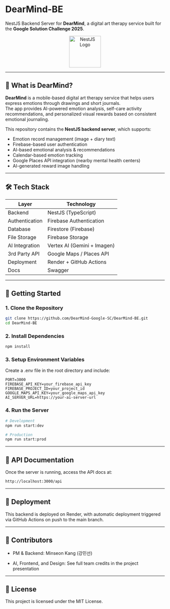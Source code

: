 # DearMind-BE

NestJS Backend Server for **DearMind**, a digital art therapy service built for the **Google Solution Challenge 2025**.

<p align="center">
  <img src="https://nestjs.com/img/logo-small.svg" width="100" alt="NestJS Logo" />
</p>

---

## 🧠 What is DearMind?

**DearMind** is a mobile-based digital art therapy service that helps users express emotions through drawings and short journals.  
The app provides AI-powered emotion analysis, self-care activity recommendations, and personalized visual rewards based on consistent emotional journaling.

This repository contains the **NestJS backend server**, which supports:

- Emotion record management (image + diary text)
- Firebase-based user authentication
- AI-based emotional analysis & recommendations
- Calendar-based emotion tracking
- Google Places API integration (nearby mental health centers)
- AI-generated reward image handling

---

## 🛠️ Tech Stack

| Layer          | Technology |
|----------------|------------|
| Backend        | NestJS (TypeScript) |
| Authentication | Firebase Authentication |
| Database       | Firestore (Firebase) |
| File Storage   | Firebase Storage |
| AI Integration | Vertex AI (Gemini + Imagen) |
| 3rd Party API  | Google Maps / Places API |
| Deployment     | Render + GitHub Actions |
| Docs           | Swagger |

---

## 🚀 Getting Started

### 1. Clone the Repository

```bash
git clone https://github.com/DearMind-Google-SC/DearMind-BE.git
cd DearMind-BE
```

### 2. Install Dependencies

```bash
npm install
```

### 3. Setup Environment Variables

Create a .env file in the root directory and include:

```envv
PORT=3000
FIREBASE_API_KEY=your_firebase_api_key
FIREBASE_PROJECT_ID=your_project_id
GOOGLE_MAPS_API_KEY=your_google_maps_api_key
AI_SERVER_URL=https://your-ai-server-url
```

### 4. Run the Server

```bash
# Development
npm run start:dev

# Production
npm run start:prod
```

---

## 📘 API Documentation

Once the server is running, access the API docs at:

```bash
http://localhost:3000/api
```

---

## 🚢 Deployment

This backend is deployed on Render, with automatic deployment triggered via GitHub Actions on push to the main branch.

---

## 👥 Contributors

- PM & Backend: Minseon Kang (강민선)

- AI, Frontend, and Design: See full team credits in the project presentation

---

## 📄 License

This project is licensed under the MIT License.
